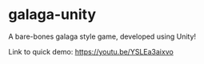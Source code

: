# galaga-unity
A bare-bones galaga style game, developed using Unity!

Link to quick demo: https://youtu.be/YSLEa3aixvo
